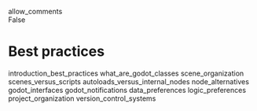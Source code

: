 allow\_comments  
False

# Best practices

introduction\_best\_practices what\_are\_godot\_classes
scene\_organization scenes\_versus\_scripts
autoloads\_versus\_internal\_nodes node\_alternatives godot\_interfaces
godot\_notifications data\_preferences logic\_preferences
project\_organization version\_control\_systems
